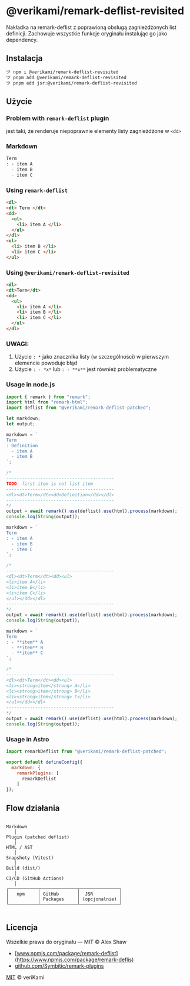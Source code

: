 # @verikami/remark-deflist-revisited

Nakładka na remark-deflist z poprawioną obsługą zagnieżdżonych list definicji.
Zachowuje wszystkie funkcje oryginału instalując go jako dependency.

## Instalacja

```bash
ツ npm i @verikami/remark-deflist-revisited
ツ pnpm add @verikami/remark-deflist-revisited
ツ pnpm add jsr:@verikami/remark-deflist-revisited
```

## Użycie

### Problem with `remark-deflist` plugin

jest taki, że renderuje niepoprawnie elementy listy zagnieżdżone w `<dd>`

### Markdown

```markdown
Term
: - item A
  - item B
  - item C
```

### Using `remark-deflist`

```html
<dl>
<dt> Term </dt>
<dd>
  <ul>
    <li> item A </li>
  </ul>
</dl>
<ul>
  <li> item B </li>
  <li> item C </li>
</ul>
```

### Using `@verikami/remark-deflist-revisited`

```html
<dl>
<dt>Term</dt>
<dd>
  <ul>
    <li> item A </li>
    <li> item B </li>
    <li> item C </li>
  </ul>
</dl>
```

### UWAGI:

1. Użycie `: *` jako znacznika listy (w szczególności) w pierwszym elemencie powoduje błąd
2. Użycie `: - *x*` lub `: - **x**` jest również problematyczne

### Usage in node.js

```js
import { remark } from "remark";
import html from "remark-html";
import deflist from "@verikami/remark-deflist-patched";

let markdown;
let output;

markdown = `
Term
: Definition
  - item A
  - item B
`;

/*
-----------------------------------------
TODO: first item is not list item
-----------------------------------------
<dl><dt>Term</dt><dd>Definition</dd></dl>
-----------------------------------------
*/
output = await remark().use(deflist).use(html).process(markdown);
console.log(String(output));

markdown = `
Term
: - item A
  - item B
  - item C
`;

/*
-----------------------------------------
<dl><dt>Term</dt><dd><ul>
<li>item A</li>
<li>item B</li>
<li>item C</li>
</ul></dd></dl>
-----------------------------------------
*/
output = await remark().use(deflist).use(html).process(markdown);
console.log(String(output));

markdown = `
Term
: - **item** A
  - **item** B
  - **item** C
`;

/*
-----------------------------------------
<dl><dt>Term</dt><dd><ul>
<li><strong>item</strong> A</li>
<li><strong>item</strong> B</li>
<li><strong>item</strong> C</li>
</ul></dd></dl>
-----------------------------------------
*/
output = await remark().use(deflist).use(html).process(markdown);
console.log(String(output));


```

### Usage in Astro

```js
import remarkDeflist from "@verikami/remark-deflist-patched";

export default defineConfig({
  markdown: {
    remarkPlugins: [
      remarkDeflist
    ]
});

```

## Flow działania
```

Markdown
   │
Plugin (patched deflist)
   │
HTML / AST
   │
Snapshoty (Vitest)
   │
Build (dist/)
   │
CI/CD (GitHub Actions)
   │
┌───────────┬──────────────┬───────────────┐
│   npm     │ GitHub       │  JSR          │
│           │ Packages     │ (opcjonalnie) │
└───────────┴──────────────┴───────────────┘


```

## Licencja

Wszelkie prawa do oryginału — MIT © Alex Shaw

- [www.npmjs.com/package/remark-deflist](https://www.npmjs.com/package/remark-deflis)
- [github.com/Symbitic/remark-plugins](https://github.com/Symbitic/remark-plugins)

[MIT](LICENSE) © veriKami
